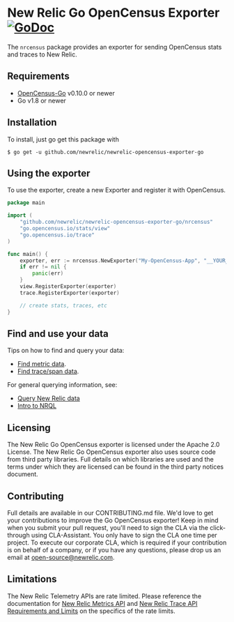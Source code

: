 # New Relic Go OpenCensus Exporter [![GoDoc](https://godoc.org/github.com/newrelic/newrelic-opencensus-exporter-go/nrcensus?status.svg)](https://godoc.org/github.com/newrelic/newrelic-opencensus-exporter-go/nrcensus)
The `nrcensus` package provides an exporter for sending OpenCensus stats and
traces to New Relic.


## Requirements
* [OpenCensus-Go](https://github.com/census-instrumentation/opencensus-go) v0.10.0 or newer
* Go v1.8 or newer


## Installation
To install, just go get this package with

```
$ go get -u github.com/newrelic/newrelic-opencensus-exporter-go
```

## Using the exporter
To use the exporter, create a new Exporter and register it with OpenCensus.

```go
package main

import (
    "github.com/newrelic/newrelic-opencensus-exporter-go/nrcensus"
    "go.opencensus.io/stats/view"
    "go.opencensus.io/trace"
)

func main() {
    exporter, err := nrcensus.NewExporter("My-OpenCensus-App", "__YOUR_NEW_RELIC_INSIGHTS_API_KEY__")
    if err != nil {
        panic(err)
    }
    view.RegisterExporter(exporter)
    trace.RegisterExporter(exporter)

    // create stats, traces, etc
}
```


## Find and use your data

Tips on how to find and query your data:

- [Find metric data](https://docs.newrelic.com/docs/data-ingest-apis/get-data-new-relic/metric-api/introduction-metric-api#find-data).
- [Find trace/span data](https://docs.newrelic.com/docs/understand-dependencies/distributed-tracing/trace-api/introduction-trace-api#view-data).

For general querying information, see:

- [Query New Relic data](https://docs.newrelic.com/docs/using-new-relic/data/understand-data/query-new-relic-data)
- [Intro to NRQL](https://docs.newrelic.com/docs/query-data/nrql-new-relic-query-language/getting-started/nrql-syntax-clauses-functions)


## Licensing
The New Relic Go OpenCensus exporter is licensed under the Apache 2.0 License.
The New Relic Go OpenCensus exporter also uses source code from third party
libraries. Full details on which libraries are used and the terms under which
they are licensed can be found in the third party notices document.


## Contributing
Full details are available in our CONTRIBUTING.md file. We'd love to get your
contributions to improve the Go OpenCensus exporter! Keep in mind when you
submit your pull request, you'll need to sign the CLA via the click-through
using CLA-Assistant. You only have to sign the CLA one time per project. To
execute our corporate CLA, which is required if your contribution is on
behalf of a company, or if you have any questions, please drop us an email at
open-source@newrelic.com.


## Limitations
The New Relic Telemetry APIs are rate limited. Please reference the
documentation for [New Relic Metrics
API](https://docs.newrelic.com/docs/introduction-new-relic-metric-api) and [New
Relic Trace API Requirements and
Limits](https://docs.newrelic.com/docs/apm/distributed-tracing/trace-api/trace-api-general-requirements-limits)
on the specifics of the rate limits.
